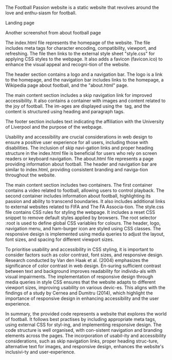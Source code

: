 The Football Passion website is a static website that revolves around the love and enthu-siasm for football.
 
Landing page 
 
Another screenshot from about football page
 
The index.html file represents the homepage of the website. The file includes meta tags for character encoding, compatibility, viewport, and refreshing. 
The file then links to the external style sheet "style.css" for applying CSS styles to the webpage. It also adds a favicon (favicon.ico) to enhance the visual appeal and recogni-tion of the website.
 
The header section contains a logo and a navigation bar. The logo is a link to the homepage, and the navigation bar includes links to the homepage, a Wikipedia page about football, and the "about.html" page.
 
The main content section includes a skip navigation link for improved accessibility. It also contains a container with images and content related to the joy of football. The im-ages are displayed using the <img> tag, and the content is structured using heading and paragraph tags. 
 
The footer section includes text indicating the affiliation with the University of Liverpool and the purpose of the webpage.
 
Usability and accessibility are crucial considerations in web design to ensure a positive user experience for all users, including those with disabilities. The inclusion of skip navi-gation links and proper heading structure in the index.html file is beneficial for users who rely on screen readers or keyboard navigation.
The about.html file represents a page providing information about football. The header and navigation bar are similar to index.html, providing consistent branding and naviga-tion throughout the website.
 
The main content section includes two containers. The first container contains a video related to football, allowing users to control playback. The second container includes information about football, highlighting its passion and ability to transcend boundaries. It also includes additional links to external websites related to FIFA and The FA Associa-tion.
The style.css file contains CSS rules for styling the webpage. It includes a reset CSS snippet to remove default styles applied by browsers. The root selector :root is used to define global CSS variables for colours. The header, logo, navigation menu, and ham-burger icon are styled using CSS classes. The responsive design is implemented using media queries to adjust the layout, font sizes, and spacing for different viewport sizes.
 
To prioritise usability and accessibility in CSS styling, it is important to consider factors such as color contrast, font sizes, and responsive design. Research conducted by Van den Haak et al. (2004) emphasizes the significance of color contrast in web design. En-suring sufficient contrast between text and background improves readability for individu-als with visual impairments.
The implementation of responsive design through media queries in style CSS ensures that the website adapts to different viewport sizes, improving usability on various devic-es. This aligns with the findings of a study by Cernea and Dumitru (2014), which highlight the importance of responsive design in enhancing accessibility and the user experience.
 

In summary, the provided code represents a website that explores the world of football. It follows best practises by including appropriate meta tags, using external CSS for styl-ing, and implementing responsive design. The code structure is well organised, with con-sistent navigation and branding elements across the pages. The incorporation of usabil-ity and accessibility considerations, such as skip navigation links, proper heading struc-ture, alternative text for images, and responsive design, enhances the website's inclusivi-ty and user-experience.
